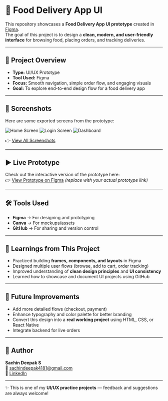 # 🍔 Food Delivery App UI

This repository showcases a **Food Delivery App UI prototype** created in [Figma](https://www.figma.com/).  
The goal of this project is to design a **clean, modern, and user-friendly interface** for browsing food, placing orders, and tracking deliveries.  

---

## 📌 Project Overview
- **Type:** UI/UX Prototype  
- **Tool Used:** Figma  
- **Focus:** Smooth navigation, simple order flow, and engaging visuals  
- **Goal:** To explore end-to-end design flow for a food delivery app  

---

## 📸 Screenshots
Here are some exported screens from the prototype:

![Home Screen](https://github.com/Sachin-deepak-S/Food-delivery-app-ui/blob/main/ui%20Screenshots/Home%20V.1.png) 
![Login Screen](https://github.com/Sachin-deepak-S/Food-delivery-app-ui/blob/main/ui%20Screenshots/Log%20In_Empty.png) 
![Dashboard](https://github.com/Sachin-deepak-S/Food-delivery-app-ui/blob/main/ui%20Screenshots/Splash%20Page_01.png)

👉 [View All Screenshots](./ui%20Screenshots)  

---

## ▶️ Live Prototype
Check out the interactive version of the prototype here:  
👉 [View Prototype on Figma](https://www.figma.com/) *(replace with your actual prototype link)*  

---

## 🛠️ Tools Used
- **Figma** → For designing and prototyping  
- **Canva** → For mockups/assets  
- **GitHub** → For sharing and version control  

---

## 🚀 Learnings from This Project
- Practiced building **frames, components, and layouts** in Figma  
- Designed multiple user flows (browse, add to cart, order tracking)  
- Improved understanding of **clean design principles** and **UI consistency**  
- Learned how to showcase and document UI projects using GitHub  

---

## 🔮 Future Improvements
- Add more detailed flows (checkout, payment)  
- Enhance typography and color palette for better branding  
- Convert this design into a **real working project** using HTML, CSS, or React Native  
- Integrate backend for live orders  

---

## 👤 Author
**Sachin Deepak S**  
📧 sachindeepak4181@gmail.com  
🔗 [LinkedIn](https://www.linkedin.com/in/sachin-deepak-s)  

---

✨ This is one of my **UI/UX practice projects** — feedback and suggestions are always welcome!
